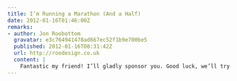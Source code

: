 ```yaml
---
title: I’m Running a Marathon (And a Half)
date: 2012-01-16T01:46:00Z
remarks:
- author: Jon Roobottom
  gravatar: e3c764941478ad667ec52f1b9e700be5
  published: 2012-01-16T08:31:42Z
  url: http://roodesign.co.uk
  content: |
    Fantastic my friend! I’ll gladly sponsor you. Good luck, we’ll try and get down on the big day to come support you.
---
```

